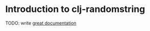 # Introduction to clj-randomstring

TODO: write [great documentation](http://jacobian.org/writing/what-to-write/)
